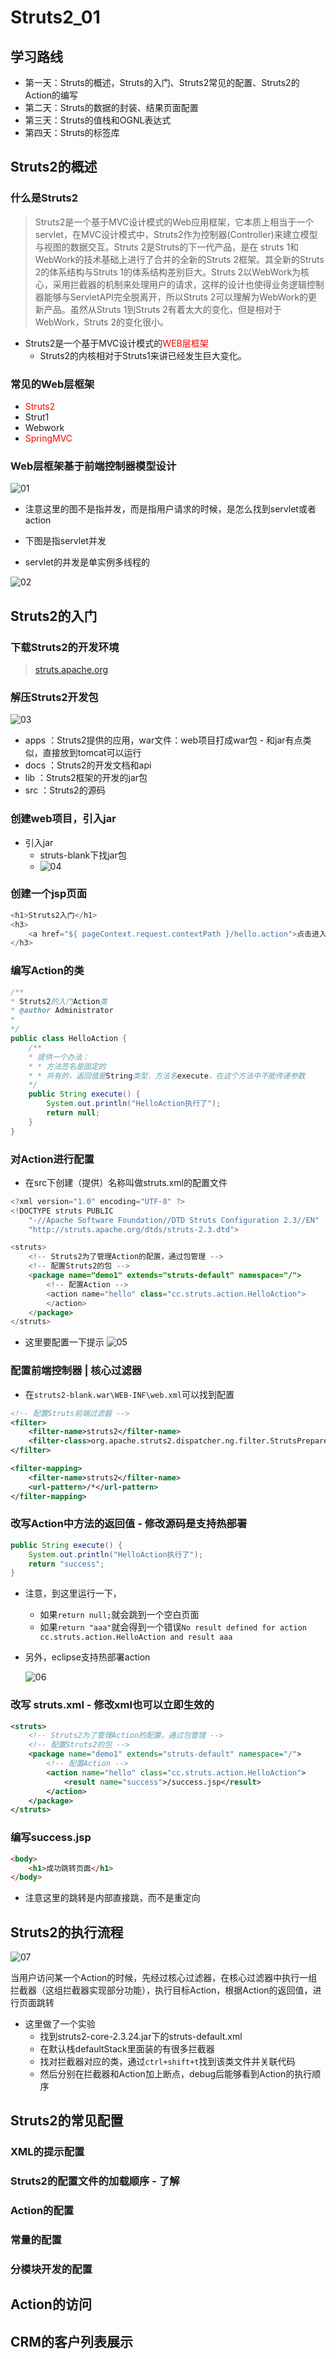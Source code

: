 # Struts2_01

<!--markdownlint-disable MD007 -->
<!--markdownlint-disable MD004 -->
<!-- markdownlint-disable MD033 -->

## 学习路线

* 第一天：Struts的概述，Struts的入门、Struts2常见的配置、Struts2的Action的编写
* 第二天：Struts的数据的封装、结果页面配置
* 第三天：Struts的值栈和OGNL表达式
* 第四天：Struts的标签库

## Struts2的概述

### 什么是Struts2

> Struts2是一个基于MVC设计模式的Web应用框架，它本质上相当于一个servlet，在MVC设计模式中，Struts2作为控制器(Controller)来建立模型与视图的数据交互。Struts 2是Struts的下一代产品，是在 struts 1和WebWork的技术基础上进行了合并的全新的Struts 2框架。其全新的Struts 2的体系结构与Struts 1的体系结构差别巨大。Struts 2以WebWork为核心，采用拦截器的机制来处理用户的请求，这样的设计也使得业务逻辑控制器能够与ServletAPI完全脱离开，所以Struts 2可以理解为WebWork的更新产品。虽然从Struts 1到Struts 2有着太大的变化，但是相对于WebWork，Struts 2的变化很小。

* Struts2是一个基于MVC设计模式的<font color='red'>WEB层框架</font>
  * Struts2的内核相对于Struts1来讲已经发生巨大变化。

### 常见的Web层框架

* <font color='red'>Struts2</font>
* Strut1
* Webwork
* <font color='red'>SpringMVC</font>

### Web层框架基于前端控制器模型设计

![01](img/day_01/01.png)

* 注意这里的图不是指并发，而是指用户请求的时候，是怎么找到servlet或者action
* 下图是指servlet并发

* servlet的并发是单实例多线程的

![02](img/day_01/02.png)

## Struts2的入门

### 下载Struts2的开发环境

> [struts.apache.org](http://struts.apache.org/)

### 解压Struts2开发包

![03](img/day_01/03.png)

* apps  ：Struts2提供的应用，war文件：web项目打成war包 - 和jar有点类似，直接放到tomcat可以运行
* docs  ：Struts2的开发文档和api
* lib   ：Struts2框架的开发的jar包
* src   ：Struts2的源码

### 创建web项目，引入jar

* 引入jar
  * struts-blank下找jar包
  * ![04](img/day_01/04.png)

### 创建一个jsp页面

```java
<h1>Struts2入门</h1>
<h3>
    <a href="${ pageContext.request.contextPath }/hello.action">点击进入Hello.action</a>
</h3>
```

### 编写Action的类

```java
/**
* Struts2的入门Action类
* @author Administrator
*
*/
public class HelloAction {
    /**
    * 提供一个办法：
    * * 方法签名是固定的
    * * 共有的，返回值是String类型，方法名execute，在这个方法中不能传递参数
    */
    public String execute() {
        System.out.println("HelloAction执行了");
        return null;
    }
}
```

### 对Action进行配置

* 在src下创建（提供）名称叫做struts.xml的配置文件

```java
<?xml version="1.0" encoding="UTF-8" ?>
<!DOCTYPE struts PUBLIC
    "-//Apache Software Foundation//DTD Struts Configuration 2.3//EN"
    "http://struts.apache.org/dtds/struts-2.3.dtd">

<struts>
    <!-- Struts2为了管理Action的配置，通过包管理 -->
    <!-- 配置Struts2的包 -->
    <package name="demo1" extends="struts-default" namespace="/">
        <!-- 配置Action -->
        <action name="hello" class="cc.struts.action.HelloAction">
        </action>
    </package>
</struts>
```

* 这里要配置一下提示
    ![05](img/day_01/05.png)

### 配置前端控制器 | 核心过滤器

* 在`struts2-blank.war\WEB-INF\web.xml`可以找到配置

```xml
<!-- 配置Struts前端过滤器 -->
<filter>
    <filter-name>struts2</filter-name>
    <filter-class>org.apache.struts2.dispatcher.ng.filter.StrutsPrepareAndExecuteFilter</filter-class>
</filter>

<filter-mapping>
    <filter-name>struts2</filter-name>
    <url-pattern>/*</url-pattern>
</filter-mapping>
```

### 改写Action中方法的返回值 - 修改源码是支持热部署

```java
public String execute() {
    System.out.println("HelloAction执行了");
    return "success";
}
```

* 注意，到这里运行一下，
  * 如果`return null;`就会跳到一个空白页面
  * 如果`return "aaa"`就会得到一个错误`No result defined for action cc.struts.action.HelloAction and result aaa`

* 另外，eclipse支持热部署action

    ![06](img/day_01/06.png)

### 改写 struts.xml - 修改xml也可以立即生效的

```xml
<struts>
    <!-- Struts2为了管理Action的配置，通过包管理 -->
    <!-- 配置Struts2的包 -->
    <package name="demo1" extends="struts-default" namespace="/">
        <!-- 配置Action -->
        <action name="hello" class="cc.struts.action.HelloAction">
            <result name="success">/success.jsp</result>
        </action>
    </package>
</struts>
```

### 编写success.jsp

```html
<body>
    <h1>成功跳转页面</h1>
</body>
```

* 注意这里的跳转是内部直接跳，而不是重定向

## Struts2的执行流程

![07](img/day_01/07.png)

当用户访问某一个Action的时候，先经过核心过滤器，在核心过滤器中执行一组拦截器（这组拦截器实现部分功能），执行目标Action，根据Action的返回值，进行页面跳转

* 这里做了一个实验
  * 找到struts2-core-2.3.24.jar下的struts-default.xml
  * 在默认栈defaultStack里面装的有很多拦截器
  * 找对拦截器对应的类，通过`ctrl+shift+t`找到该类文件并关联代码
  * 然后分别在拦截器和Action加上断点，debug后能够看到Action的执行顺序

## Struts2的常见配置

### XML的提示配置

### Struts2的配置文件的加载顺序 - 了解

### Action的配置

### 常量的配置

### 分模块开发的配置

## Action的访问

## CRM的客户列表展示
